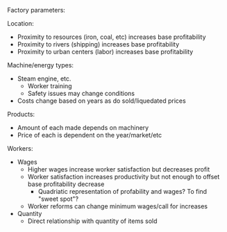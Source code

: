 Factory parameters:

Location:
* Proximity to resources (iron, coal, etc) increases base profitability
* Proximity to rivers (shipping) increases base profitability
* Proximity to urban centers (labor) increases base profitability

Machine/energy types:
* Steam engine, etc.
  * Worker training
  * Safety issues may change conditions
* Costs change based on years as do sold/liquedated prices

Products:
* Amount of each made depends on machinery
* Price of each is dependent on the year/market/etc

Workers:
* Wages
  - Higher wages increase worker satisfaction but decreases profit
  - Worker satisfaction increases productivity but not enough to offset base profitability decrease
    * Quadriatic representation of profability and wages?  To find "sweet spot"?
  - Worker reforms can change minimum wages/call for increases
* Quantity
  - Direct relationship with quantity of items sold
